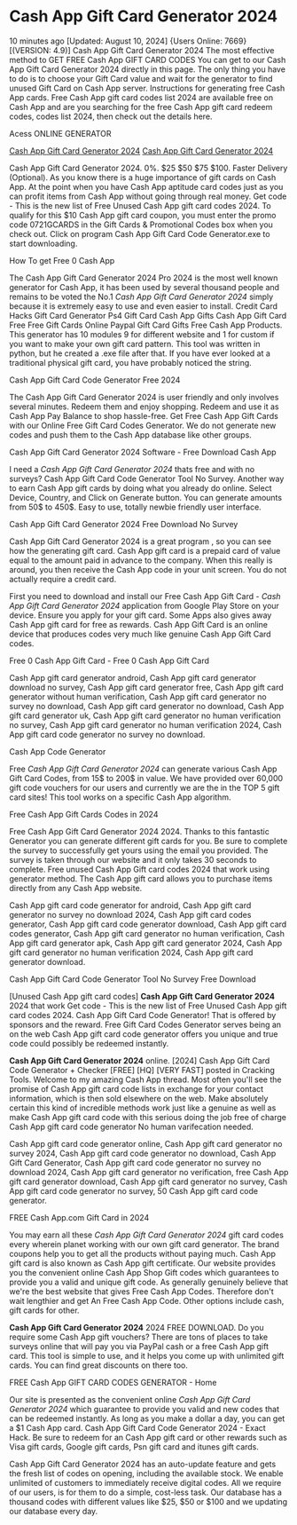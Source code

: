 # Cash App Gift Card Generator 2024

10 minutes ago [Updated: August 10, 2024] {Users Online: 7669} [(VERSION: 4.9)] Cash App Gift Card Generator 2024  The most effective method to GET FREE Cash App GIFT CARD CODES You can get to our Cash App Gift Card Generator 2024 directly in this page. The only thing you have to do is to choose your Gift Card value and wait for the generator to find unused Gift Card on Cash App server. Instructions for generating free Cash App cards. Free Cash App gift card codes list 2024 are available free on Cash App and are you searching for the free Cash App gift card redeem codes, codes list 2024, then check out the details here.

Acess ONLINE GENERATOR

[Cash App Gift Card Generator 2024](http://tnpps.xyz/0118wvq)
[Cash App Gift Card Generator 2024](http://tnpps.xyz/0118wvq)

Cash App Gift Card Generator 2024. 0%. $25 $50 $75 $100. Faster Delivery (Optional). As you know there is a huge importance of gift cards on Cash App. At the point when you have Cash App aptitude card codes just as you can profit items from Cash App without going through real money. Get code - This is the new list of Free Unused Cash App gift card codes 2024. To qualify for this $10 Cash App gift card coupon, you must enter the promo code 0721GCARDS in the Gift Cards & Promotional Codes box when you check out. Click on program Cash App Gift Card Code Generator.exe to start downloading. 

How To get Free 0 Cash App

The Cash App Gift Card Generator 2024 Pro 2024 is the most well known generator for Cash App, it has been used by several thousand people and remains to be voted the No.1 *Cash App Gift Card Generator 2024* simply because it is extremely easy to use and even easier to install. Credit Card Hacks Gift Card Generator Ps4 Gift Card Cash App Gifts Cash App Gift Card Free Free Gift Cards Online Paypal Gift Card  Gifts Free Cash App Products. This generator has 10 modules 9 for different website and 1 for custom if you want to make your own gift card pattern. This tool was written in python, but he created a .exe file after that. If you have ever looked at a traditional physical gift card, you have probably noticed the string.

Cash App Gift Card Code Generator Free 2024

The Cash App Gift Card Generator 2024 is user friendly and only involves several minutes. Redeem them and enjoy shopping. Redeem and use it as Cash App Pay Balance to shop hassle-free. Get Free Cash App Gift Cards with our Online Free Gift Card Codes Generator. We do not generate new codes and push them to the Cash App database like other groups.

Cash App Gift Card Generator 2024 Software - Free Download Cash App

I need a *Cash App Gift Card Generator 2024* thats free and with no surveys? Cash App Gift Card Code Generator Tool No Survey. Another way to earn Cash App gift cards by doing what you already do online. Select Device, Country, and Click on Generate button. You can generate amounts from 50$ to  450$. Easy to use, totally newbie friendly user interface. 

Cash App Gift Card Generator 2024 Free Download No Survey

Cash App Gift Card Generator 2024 is a great program , so you can see how the generating gift card. Cash App gift card is a prepaid card of value equal to the amount paid in advance to the company. When this really is around, you then receive the Cash App code in your unit screen. You do not actually require a credit card.

First you need to download and install our Free Cash App Gift Card - *Cash App Gift Card Generator 2024* application from Google Play Store on your device. Ensure you apply for your gift card. Some Apps also gives away Cash App gift card for free as rewards. Cash App Gift Card is an online device that produces codes very much like genuine Cash App Gift Card codes.

Free 0 Cash App Gift Card - Free 0 Cash App Gift Card

Cash App gift card generator android, Cash App gift card generator download no survey, Cash App gift card generator free, Cash App gift card generator without human verification, Cash App gift card generator no survey no download, Cash App gift card generator no download, Cash App gift card generator uk, Cash App gift card generator no human verification no survey, Cash App gift card generator no human verification 2024, Cash App gift card code generator no survey no download.

Cash App Code Generator

Free *Cash App Gift Card Generator 2024* can generate various Cash App Gift Card Codes, from 15$ to 200$ in value. We have provided over 60,000 gift code vouchers for our users and currently we are the in the TOP 5 gift card sites! This tool works on a specific Cash App algorithm.

Free Cash App Gift Cards Codes in 2024

Free Cash App Gift Card Generator 2024 2024. Thanks to this fantastic Generator you can generate different gift cards for you. Be sure to complete the survey to successfully get yours using the email you provided. The survey is taken through our website and it only takes 30 seconds to complete. Free unused Cash App Gift card codes 2024 that work using generator method. The Cash App gift card allows you to purchase items directly from any Cash App website. 

Cash App gift card code generator for android, Cash App gift card generator no survey no download 2024, Cash App gift card codes generator, Cash App gift card code generator download, Cash App gift card codes generator, Cash App gift card generator no human verification, Cash App gift card generator apk, Cash App gift card generator 2024, Cash App gift card generator no human verification 2024, Cash App gift card generator download.

Cash App Gift Card Code Generator Tool No Survey Free Download

[Unused Cash App gift card codes] **Cash App Gift Card Generator 2024** 2024 that work Get code - This is the new list of Free Unused Cash App gift card codes 2024. Cash App Gift Card Code Generator! That is offered by sponsors and the reward. Free Gift Card Codes Generator serves being an on the web Cash App gift card code generator offers you unique and true code could possibly be redeemed instantly.

**Cash App Gift Card Generator 2024** online. [2024] Cash App Gift Card Code Generator + Checker [FREE] [HQ] [VERY FAST] posted in Cracking Tools. Welcome to my amazing Cash App thread. Most often you'll see the promise of Cash App gift card code lists in exchange for your contact information, which is then sold elsewhere on the web. Make absolutely certain this kind of incredible methods work just like a genuine as well as make Cash App gift card code with this serious doing the job free of charge Cash App gift card code generator No human varifecation needed.

Cash App gift card code generator online, Cash App gift card generator no survey 2024, Cash App gift card code generator no download, Cash App Gift Card Generator, Cash App gift card code generator no survey no download 2024, Cash App gift card generator no verification, free Cash App gift card generator download, Cash App gift card generator no survey, Cash App gift card code generator no survey, 50 Cash App gift card code generator.

FREE Cash App.com Gift Card in 2024

You may earn all these *Cash App Gift Card Generator 2024* gift card codes every wherein planet working with our own gift card generator. The brand coupons help you to get all the products without paying much. Cash App gift card is also known as Cash App gift certificate. Our website provides you the convenient online Cash App Shop Gift codes which guarantees to provide you a valid and unique gift code. As generally genuinely believe that we're the best website that gives Free Cash App Codes. Therefore don't wait lengthier and get An Free Cash App Code. Other options include cash, gift cards for other.

**Cash App Gift Card Generator 2024** 2024 FREE DOWNLOAD. Do you require some Cash App gift vouchers? There are tons of places to take surveys online that will pay you via PayPal cash or a free Cash App gift card. This tool is simple to use, and it helps you come up with unlimited gift cards. You can find great discounts on there too.

FREE Cash App GIFT CARD CODES GENERATOR - Home

Our site is presented as the convenient online *Cash App Gift Card Generator 2024* which guarantee to provide you valid and new codes that can be redeemed instantly. As long as you make a dollar a day, you can get a $1 Cash App card. Cash App Gift Card Code Generator 2024 - Exact Hack. Be sure to redeem for an Cash App gift card or other rewards such as Visa gift cards, Google gift cards, Psn gift card and itunes gift cards.

Cash App Gift Card Generator 2024 has an auto-update feature and gets the fresh list of codes on opening, including the available stock. We enable unlimited of customers to immediately receive digital codes. All we require of our users, is for them to do a simple, cost-less task. Our database has a thousand codes with different values like $25, $50 or $100 and we updating our database every day.